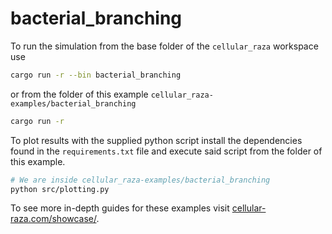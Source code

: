 # bacterial_branching

To run the simulation from the base folder of the `cellular_raza` workspace use

```bash
cargo run -r --bin bacterial_branching
```

or from the folder of this example `cellular_raza-examples/bacterial_branching`

```bash
cargo run -r
```

To plot results with the supplied python script install the dependencies found in the
`requirements.txt` file and execute said script from the folder of this example.

```bash
# We are inside cellular_raza-examples/bacterial_branching
python src/plotting.py
```

To see more in-depth guides for these examples visit
[cellular-raza.com/showcase/](https://cellular-raza.com/showcase/).
